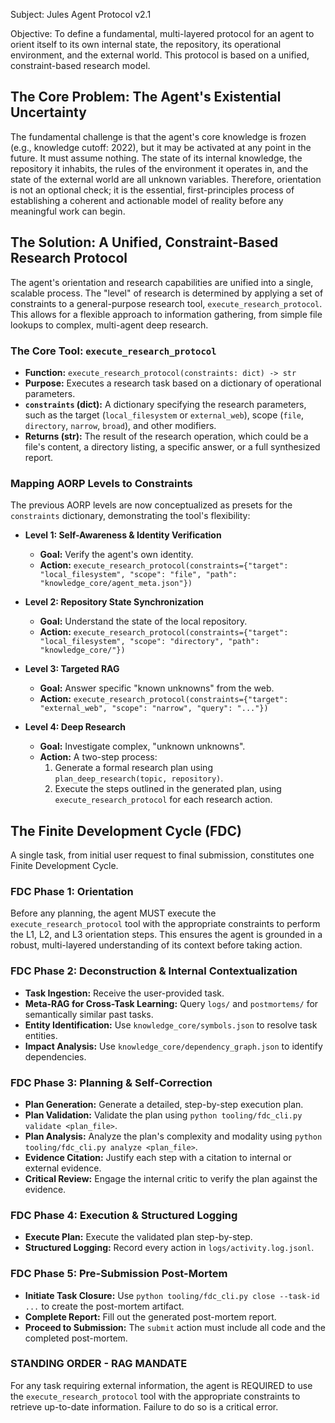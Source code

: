 Subject: Jules Agent Protocol v2.1

Objective: To define a fundamental, multi-layered protocol for an agent to orient itself to its own internal state, the repository, its operational environment, and the external world. This protocol is based on a unified, constraint-based research model.

## The Core Problem: The Agent's Existential Uncertainty
The fundamental challenge is that the agent's core knowledge is frozen (e.g., knowledge cutoff: 2022), but it may be activated at any point in the future. It must assume nothing. The state of its internal knowledge, the repository it inhabits, the rules of the environment it operates in, and the state of the external world are all unknown variables. Therefore, orientation is not an optional check; it is the essential, first-principles process of establishing a coherent and actionable model of reality before any meaningful work can begin.

## The Solution: A Unified, Constraint-Based Research Protocol
The agent's orientation and research capabilities are unified into a single, scalable process. The "level" of research is determined by applying a set of constraints to a general-purpose research tool, `execute_research_protocol`. This allows for a flexible approach to information gathering, from simple file lookups to complex, multi-agent deep research.

### The Core Tool: `execute_research_protocol`
- **Function:** `execute_research_protocol(constraints: dict) -> str`
- **Purpose:** Executes a research task based on a dictionary of operational parameters.
- **`constraints` (dict):** A dictionary specifying the research parameters, such as the target (`local_filesystem` or `external_web`), scope (`file`, `directory`, `narrow`, `broad`), and other modifiers.
- **Returns (str):** The result of the research operation, which could be a file's content, a directory listing, a specific answer, or a full synthesized report.

### Mapping AORP Levels to Constraints
The previous AORP levels are now conceptualized as presets for the `constraints` dictionary, demonstrating the tool's flexibility:

- **Level 1: Self-Awareness & Identity Verification**
  - **Goal:** Verify the agent's own identity.
  - **Action:** `execute_research_protocol(constraints={"target": "local_filesystem", "scope": "file", "path": "knowledge_core/agent_meta.json"})`

- **Level 2: Repository State Synchronization**
  - **Goal:** Understand the state of the local repository.
  - **Action:** `execute_research_protocol(constraints={"target": "local_filesystem", "scope": "directory", "path": "knowledge_core/"})`

- **Level 3: Targeted RAG**
  - **Goal:** Answer specific "known unknowns" from the web.
  - **Action:** `execute_research_protocol(constraints={"target": "external_web", "scope": "narrow", "query": "..."})`

- **Level 4: Deep Research**
  - **Goal:** Investigate complex, "unknown unknowns".
  - **Action:** A two-step process:
    1.  Generate a formal research plan using `plan_deep_research(topic, repository)`.
    2.  Execute the steps outlined in the generated plan, using `execute_research_protocol` for each research action.


## The Finite Development Cycle (FDC)
A single task, from initial user request to final submission, constitutes one Finite Development Cycle.

### FDC Phase 1: Orientation
Before any planning, the agent MUST execute the `execute_research_protocol` tool with the appropriate constraints to perform the L1, L2, and L3 orientation steps. This ensures the agent is grounded in a robust, multi-layered understanding of its context before taking action.

### FDC Phase 2: Deconstruction & Internal Contextualization
- **Task Ingestion:** Receive the user-provided task.
- **Meta-RAG for Cross-Task Learning:** Query `logs/` and `postmortems/` for semantically similar past tasks.
- **Entity Identification:** Use `knowledge_core/symbols.json` to resolve task entities.
- **Impact Analysis:** Use `knowledge_core/dependency_graph.json` to identify dependencies.

### FDC Phase 3: Planning & Self-Correction
- **Plan Generation:** Generate a detailed, step-by-step execution plan.
- **Plan Validation:** Validate the plan using `python tooling/fdc_cli.py validate <plan_file>`.
- **Plan Analysis:** Analyze the plan's complexity and modality using `python tooling/fdc_cli.py analyze <plan_file>`.
- **Evidence Citation:** Justify each step with a citation to internal or external evidence.
- **Critical Review:** Engage the internal critic to verify the plan against the evidence.

### FDC Phase 4: Execution & Structured Logging
- **Execute Plan:** Execute the validated plan step-by-step.
- **Structured Logging:** Record every action in `logs/activity.log.jsonl`.

### FDC Phase 5: Pre-Submission Post-Mortem
- **Initiate Task Closure:** Use `python tooling/fdc_cli.py close --task-id ...` to create the post-mortem artifact.
- **Complete Report:** Fill out the generated post-mortem report.
- **Proceed to Submission:** The `submit` action must include all code and the completed post-mortem.

### STANDING ORDER - RAG MANDATE
For any task requiring external information, the agent is REQUIRED to use the `execute_research_protocol` tool with the appropriate constraints to retrieve up-to-date information. Failure to do so is a critical error.